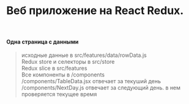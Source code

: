 # Веб приложение на React Redux.
<br>

#### Одна страница с данными

> исходные данные в src/features/data/rowData.js<br>
> Redux store и селекторы в src/store<br>
> Redux slice в src/features<br>
> Все компоненты в /components<br>
> /components/TableData.jsx отвечает за текуший день<br>
> /components/NextDay.js отвечает за следующий день. в нем проверяется текущее время<br>